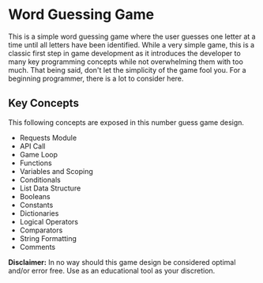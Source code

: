 # Word Guessing Game
This is a simple word guessing game where the user guesses one letter at a time until all letters have been identified. While a very simple game, this is a classic first step in game development as it introduces the developer to many key programming concepts while not overwhelming them with too much. That being said, don't let the simplicity of the game fool you. For a beginning programmer, there is a lot to consider here.

## Key Concepts
This following concepts are exposed in this number guess game design.
- Requests Module
- API Call
- Game Loop
- Functions
- Variables and Scoping
- Conditionals
- List Data Structure
- Booleans
- Constants
- Dictionaries
- Logical Operators
- Comparators
- String Formatting
- Comments

**Disclaimer:** In no way should this game design be considered optimal and/or error free. Use as an educational tool as your discretion.